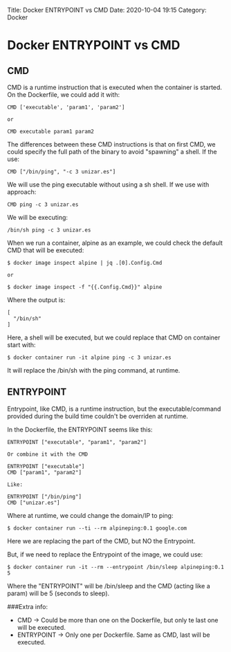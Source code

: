 Title: Docker ENTRYPOINT vs CMD
Date: 2020-10-04 19:15
Category: Docker

# Docker ENTRYPOINT vs CMD

## CMD

CMD is a runtime instruction that is executed when the container is started. On the Dockerfile, we could add it with:

```
CMD ['executable', 'param1', 'param2']

or 

CMD executable param1 param2
```
The differences between these CMD instructions is that on first CMD, we could specify the full path of the binary to avoid "spawning" a shell.
If the use:

```
CMD ["/bin/ping", "-c 3 unizar.es"]
```

We will use the ping executable without using a sh shell. If we use with approach:

```
CMD ping -c 3 unizar.es
```

We will be executing:

```
/bin/sh ping -c 3 unizar.es
```

When we run a container, alpine as an example, we could check the default CMD that will be executed:

```
$ docker image inspect alpine | jq .[0].Config.Cmd

or

$ docker image inspect -f "{{.Config.Cmd}}" alpine
```

Where the output is:

```
[
  "/bin/sh"
]
```

Here, a shell will be executed, but we could replace that CMD on container start with:

```shell
$ docker container run -it alpine ping -c 3 unizar.es
```

It will replace the /bin/sh with the ping command, at runtime.

## ENTRYPOINT

Entrypoint, like CMD, is a runtime instruction, but the executable/command provided during the build time couldn't be overriden at runtime.

In the Dockerfile, the ENTRYPOINT seems like this:

```
ENTRYPOINT ["executable", "param1", "param2"]

Or combine it with the CMD

ENTRYPOINT ["executable"]
CMD ["param1", "param2"]

Like:

ENTRYPOINT ["/bin/ping"]
CMD ["unizar.es"]
```

Where at runtime, we could change the domain/IP to ping:

```shell
$ docker container run --ti --rm alpineping:0.1 google.com
```

Here we are replacing the part of the CMD, but NO the Entrypoint.

But, if we need to replace the Entrypoint of the image, we could use:

```shell
$ docker container run -it --rm --entrypoint /bin/sleep alpineping:0.1 5
```

Where the "ENTRYPOINT" will be /bin/sleep and the CMD (acting like a param) will be 5 (seconds to sleep).

###Extra info:

* CMD -> Could be more than one on the Dockerfile, but only te last one will be executed.
* ENTRYPOINT -> Only one per Dockerfile. Same as CMD, last will be executed.
